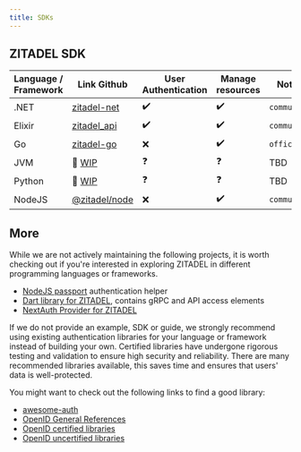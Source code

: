 ```yaml
---
title: SDKs
---
```


## ZITADEL SDK

| Language / Framework | Link Github | User Authentication | Manage resources | Notes |
|--- | --- | --- | --- | --- |
| .NET     | [zitadel-net](https://github.com/smartive/zitadel-net) | ✔️ | ✔️ | `community` |
| Elixir   | [zitadel_api](https://github.com/jshmrtn/zitadel_api) | ✔️ | ✔️ | `community` |
| Go       | [zitadel-go](https://github.com/zitadel/zitadel-go) | ❌ | ✔️ | `official` |
| JVM      | 🚧 [WIP](https://github.com/zitadel/zitadel/discussions/3650) | ❓ | ❓ | TBD |
| Python   | 🚧 [WIP](https://github.com/zitadel/zitadel/issues/3675) | ❓ | ❓ | TBD |
| NodeJS   | [@zitadel/node](https://www.npmjs.com/package/@zitadel/node) | ❌ | ✔️ | `community` |

## More

While we are not actively maintaining the following projects, it is worth checking out if you're interested in exploring ZITADEL in different programming languages or frameworks.

- [NodeJS passport](https://github.com/buehler/node-passport-zitadel) authentication helper
- [Dart library for ZITADEL](https://github.com/smartive/zitadel-dart), contains gRPC and API access elements
- [NextAuth Provider for ZITADEL](https://next-auth.js.org/providers/zitadel)

If we do not provide an example, SDK or guide, we strongly recommend using existing authentication libraries for your language or framework instead of building your own.
Certified libraries have undergone rigorous testing and validation to ensure high security and reliability.
There are many recommended libraries available, this saves time and ensures that users' data is well-protected.

You might want to check out the following links to find a good library:

- [awesome-auth](https://github.com/casbin/awesome-auth)
- [OpenID General References](https://openid.net/developers/libraries/)
- [OpenID certified libraries](https://openid.net/developers/certified/)
- [OpenID uncertified libraries](https://openid.net/developers/uncertified/)